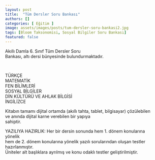 ```yaml
---
layout: post
title:  "Tüm Dersler Soru Bankası"
authors: []
categories: [ Eğitim ]
image: assets/images/posts/tum-dersler-soru-bankasi2.jpg
tags: [Bloom Taksonomisi, Sosyal Bilgiler Soru Bankası]
featured: false
---
```

Akıllı Damla 6. Sınıf Tüm Dersler Soru  
Bankası, altı dersi bünyesinde bulundurmaktadır.

&nbsp;

TÜRKÇE  
MATEMATİK  
FEN BİLİMLERİ  
SOSYAL BİLGİLER  
DİN KÜLTÜRÜ VE AHLAK BİLGİSİ  
İNGİLİZCE

Kitabın tamamı dijital ortamda (akıllı tahta, tablet, bilgisayar) çözülebilen ve anında dijital karne verebilen bir yapıya  
sahiptir.

YAZILIYA HAZIRLIK: Her bir dersin sonunda hem 1. dönem konularına yönelik  
hem de 2. dönem konularına yönelik yazılı sorularından oluşan testler hazırlanmıştır.  
Üniteler alt başlıklara ayrılmış ve konu odaklı testler geliştirilmiştir.